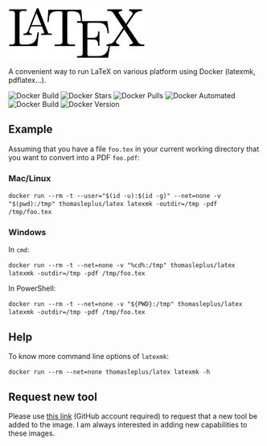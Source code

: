![LaTeX Logo](/latex.png)

A convenient way to run LaTeX on various platform using Docker (latexmk, pdflatex...).

![Docker Build](https://github.com/thomasleplus/docker-latex/workflows/Docker/badge.svg)
![Docker Stars](https://img.shields.io/docker/stars/thomasleplus/latex)
![Docker Pulls](https://img.shields.io/docker/pulls/thomasleplus/latex)
![Docker Automated](https://img.shields.io/docker/cloud/automated/thomasleplus/latex)
![Docker Build](https://img.shields.io/docker/cloud/build/thomasleplus/latex)
![Docker Version](https://img.shields.io/docker/v/thomasleplus/latex?sort=semver)

## Example

Assuming that you have a file `foo.tex` in your current working directory that you want to convert into a PDF `foo.pdf`:

### Mac/Linux

```
docker run --rm -t --user="$(id -u):$(id -g)" --net=none -v "$(pwd):/tmp" thomasleplus/latex latexmk -outdir=/tmp -pdf /tmp/foo.tex
```

### Windows

In `cmd`:

```
docker run --rm -t --net=none -v "%cd%:/tmp" thomasleplus/latex latexmk -outdir=/tmp -pdf /tmp/foo.tex
```

In PowerShell:

```
docker run --rm -t --net=none -v "${PWD}:/tmp" thomasleplus/latex latexmk -outdir=/tmp -pdf /tmp/foo.tex
```

## Help

To know more command line options of `latexmk`:

```
docker run --rm --net=none thomasleplus/latex latexmk -h
```

## Request new tool

Please use [this link](https://github.com/thomasleplus/docker-latex/issues/new?assignees=thomasleplus&labels=enhancement&template=feature_request.md&title=%5BFEAT%5D) (GitHub account required) to request that a new tool be added to the image. I am always interested in adding new capabilities to these images.
